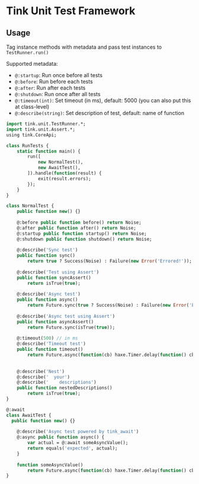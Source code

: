 # Tink Unit Test Framework

## Usage

Tag instance methods with metadata and pass test instances to `TestRunner.run()`

Supported metadata:

- `@:startup`: Run once before all tests
- `@:before`: Run before each tests
- `@:after`: Run after each tests
- `@:shutdown`: Run once after all tests
- `@:timeout(int)`: Set timeout (in ms), default: 5000 (you can also put this at class-level)
- `@:describe(string)`: Set description of test, default: name of function

```haxe
import tink.unit.TestRunner.*;
import tink.unit.Assert.*;
using tink.CoreApi;

class RunTests {
	static function main() {
		run([
			new NormalTest(),
			new AwaitTest(),
		]).handle(function(result) {
			exit(result.errors);
		});
	}
}

class NormalTest {
	public function new() {}
	
	@:before public function before() return Noise;
	@:after public function after() return Noise;
	@:startup public function startup() return Noise;
	@:shutdown public function shutdown() return Noise;
	
	@:describe('Sync test')
	public function sync()
		return true ? Success(Noise) : Failure(new Error('Errored!'));
    
	@:describe('Test using Assert')
	public function syncAssert()
		return isTrue(true);
		
	@:describe('Async test')
	public function async()
		return Future.sync(true ? Success(Noise) : Failure(new Error('Errored!')));
		
	@:describe('Async test using Assert')
	public function asyncAssert()
		return Future.sync(isTrue(true));
		
	@:timeout(500) // in ms
	@:describe('Timeout test')
	public function timeout()
		return Future.async(function(cb) haxe.Timer.delay(function() cb(isTrue(true)), 1000));
		
		
	@:describe('Nest')
	@:describe('  your')
	@:describe('    descriptions')
	public function nestedDescriptions()
		return isTrue(true);
}

@:await
class AwaitTest {
  public function new() {}
  
	@:describe('Async test powered by tink_await')
	@:async public function async() {
		var actual = @:await someAsyncValue();
		return equals('expected', actual);
	}
	
	function someAsyncValue() 
		return Future.async(function(cb) haxe.Timer.delay(function() cb('actual'), 1000));
}
```